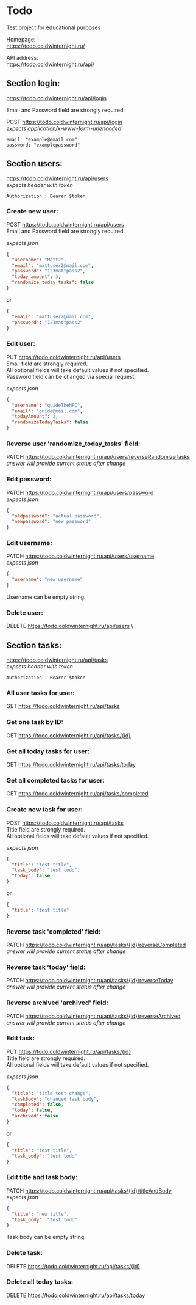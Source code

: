 # Todo
Test project for educational purposes

Homepage: \
https://todo.coldwinternight.ru/

API address:\
https://todo.coldwinternight.ru/api/

## Section login:
https://todo.coldwinternight.ru/api/login

Email and Password field are strongly required.

POST https://todo.coldwinternight.ru/api/login \
*expects application/x-www-form-urlencoded*
```
email: "example@email.com"
password: "examplepassword"
```

## Section users:
https://todo.coldwinternight.ru/api/users \
*expects header with token*
```
Authorization : Bearer $token
```


### Create new user:
POST https://todo.coldwinternight.ru/api/users \
Email and Password field are strongly required.


*expects json*
```json
{
  "username": "Matt2",
  "email": "mattuser2@mail.com",
  "password": "123mattpass2",
  "today_amount": 3,
  "randomize_today_tasks": false
}
```
or
```json
{
  "email": "mattuser2@mail.com",
  "password": "123mattpass2"
}
```

### Edit user:
PUT https://todo.coldwinternight.ru/api/users \
Email field are strongly required. \
All optional fields will take default values if not specified. \
Password field can be changed via special request.

*expects json*
```json
{
  "username": "guideTheNPC",
  "email": "guide@mail.com",
  "todayAmount": 3,
  "randomizeTodayTasks": false
}
```

### Reverse user 'randomize_today_tasks' field:
PATCH https://todo.coldwinternight.ru/api/users/reverseRandomizeTasks \
*answer will provide current status after change*

### Edit password:
PATCH https://todo.coldwinternight.ru/api/users/password \
*expects json*
```json
{
  "oldpassword": "actual password",
  "newpassword": "new password"
}
```

### Edit username:
PATCH https://todo.coldwinternight.ru/api/users/username \
*expects json*
```json
{
  "username": "new username"
}
```
Username can be empty string.

### Delete user:
DELETE https://todo.coldwinternight.ru/api/users \


## Section tasks:
https://todo.coldwinternight.ru/api/tasks \
*expects header with token*
```
Authorization : Bearer $token
```

### All user tasks for user:
GET https://todo.coldwinternight.ru/api/tasks

### Get one task by ID:
GET https://todo.coldwinternight.ru/api/tasks/{id}

### Get all today tasks for user:
GET https://todo.coldwinternight.ru/api/tasks/today

### Get all completed tasks for user:
GET https://todo.coldwinternight.ru/api/tasks/completed

### Create new task for user:
POST https://todo.coldwinternight.ru/api/tasks \
Title field are strongly required. \
All optional fields will take default values if not specified.

*expects json*
```json
{
  "title": "test title",
  "task_body": "test todo",
  "today": false
}
```
or
```json
{
  "title": "test title"
}
```

### Reverse task 'completed' field:
PATCH https://todo.coldwinternight.ru/api/tasks/{id}/reverseCompleted \
*answer will provide current status after change*

### Reverse task 'today' field:
PATCH https://todo.coldwinternight.ru/api/tasks/{id}/reverseToday \
*answer will provide current status after change*

### Reverse archived 'archived' field:
PATCH https://todo.coldwinternight.ru/api/tasks/{id}/reverseArchived \
*answer will provide current status after change*

### Edit task:
PUT https://todo.coldwinternight.ru/api/tasks/{id} \
Title field are strongly required. \
All optional fields will take default values if not specified.

*expects json*
```json
{
  "title": "title test change",
  "taskBody": "changed task body",
  "completed": false,
  "today": false,
  "archived": false
}
```
or
```json
{
  "title": "test title",
  "task_body": "test todo"
}
```

### Edit title and task body:
PATCH https://todo.coldwinternight.ru/api/tasks/{id}/titleAndBody \
*expects json*
```json
{
  "title": "new title",
  "task_body": "test todo"
}
```
Task body can be empty string.

### Delete task:
DELETE https://todo.coldwinternight.ru/api/tasks/{id}

### Delete all today tasks:
DELETE https://todo.coldwinternight.ru/api/tasks/today